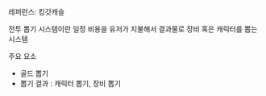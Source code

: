 레퍼런스: 킹갓캐슬


전투 뽑기 시스템이란
일정 비용을 유저가 지불해서 결과물로 장비 혹은 캐릭터를 뽑는 시스템

주요 요소
- 골드 뽑기
- 뽑기 결과 : 캐릭터 뽑기, 장비 뽑기

